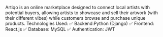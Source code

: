 Artiqo is an online marketplace designed to connect local artists with potential buyers, allowing artists to showcase and sell their artwork (with their different vibes) while customers browse and purchase unique products.
Technologies Used:
✅ Backend:Python (Django)
✅ Frontend: React.js
✅ Database: MySQL
✅ Authentication: JWT
